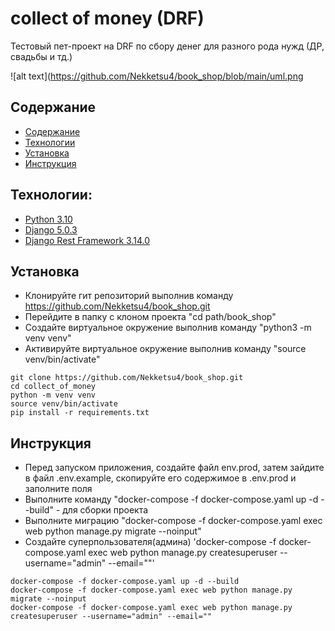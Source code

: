 # collect of money (DRF)

Тестовый пет-проект на DRF по сбору денег
для разного рода нужд (ДР, свадьбы и тд.)

![alt text](https://github.com/Nekketsu4/book_shop/blob/main/uml.png


## Содержание

- [Содержание](#описание)
- [Технологии](#технологии)
- [Установка](#установка)
- [Инструкция](#инструкция)

## Технологии:

* [Python 3.10](https://www.python.org/)
* [Django 5.0.3](https://www.djangoproject.com/)
* [Django Rest Framework 3.14.0](https://www.django-rest-framework.org/)

## Установка

* Клонируйте гит репозиторий выполнив команду https://github.com/Nekketsu4/book_shop.git 
* Перейдите в папку с клоном проекта "cd path/book_shop"
* Создайте виртуальное окружение выполнив команду "python3 -m venv venv"
* Активируйте виртуальное окружение выполнив команду "source venv/bin/activate"

```
git clone https://github.com/Nekketsu4/book_shop.git
cd collect_of_money
python -m venv venv
source venv/bin/activate
pip install -r requirements.txt
```

## Инструкция

* Перед запуском приложения, создайте файл env.prod, затем зайдите в файл .env.example, скопируйте его содержимое в .env.prod и заполните поля
* Выполните команду "docker-compose -f docker-compose.yaml up -d --build" - для сборки проекта
* Выполните миграцию "docker-compose -f docker-compose.yaml exec web python manage.py migrate --noinput"
* Создайте суперпользователя(админа) 'docker-compose -f docker-compose.yaml exec web python manage.py createsuperuser --username="admin" --email=""'

```
docker-compose -f docker-compose.yaml up -d --build
docker-compose -f docker-compose.yaml exec web python manage.py migrate --noinput
docker-compose -f docker-compose.yaml exec web python manage.py createsuperuser --username="admin" --email=""
```
